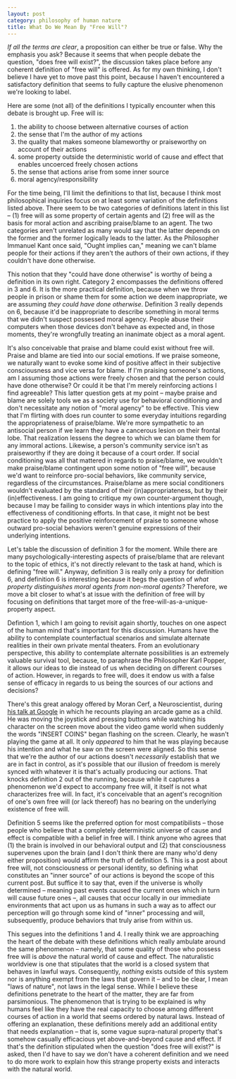 ```yaml
---
layout: post
category: philosophy of human nature
title: What Do We Mean By "Free Will"?
---
```

<i>If all the terms are clear</i>, a proposition can either be true or false. Why the emphasis you ask? Because it seems that when people debate the question, "does free will exist?", the discussion takes place before any coherent definition of "free will" is offered. As for my own thinking, I don't believe I have yet to move past this point, because I haven't encountered a satisfactory definition that seems to fully capture the elusive phenomenon we're looking to label.

Here are some (not all) of the definitions I typically encounter when this debate is brought up. Free will is:

1. the ability to choose between alternative courses of action
2. the sense that I'm the author of my actions
3. the quality that makes someone blameworthy or praiseworthy on account of their actions
4. some property outside the deterministic world of cause and effect that enables uncoerced freely chosen actions
5. the sense that actions arise from some inner source
6. moral agency/responsibility

For the time being, I'll limit the definitions to that list, because I think most philosophical inquiries focus on at least some variation of the definitions listed above. There seem to be two categories of definitions latent in this list – (1) free will as some property of certain agents and (2) free will as the basis for moral action and ascribing praise/blame to an agent. The two categories aren't unrelated as many would say that the latter depends on the former and the former logically leads to the latter. As the Philosopher Immanuel Kant once said, "Ought implies can," meaning we can't blame people for their actions if they aren't the authors of their own actions, if they couldn't have done otherwise.

This notion that they "could have done otherwise" is worthy of being a definition in its own right. Category 2 encompasses the definitions offered in 3 and 6. It is the more practical definition, because when we throw people in prison or shame them for some action we deem inappropriate, we are assuming <i> they could have done otherwise</i>. Definition 3 really depends on 6, because it'd be inappropriate to describe something in moral terms that we didn't suspect possessed moral agency. People abuse their computers when those devices don't behave as expected and, in those moments, they're wrongfully treating an inanimate object as a moral agent.

It's also conceivable that praise and blame could exist without free will. Praise and blame are tied into our social emotions. If we praise someone, we naturally want to evoke some kind of positive affect in their subjective consciousness and vice versa for blame. If I'm praising someone's actions, am I assuming those actions were freely chosen and that the person could have done otherwise? Or could it be that I'm merely reinforcing actions I find agreeable? This latter question gets at my point – maybe praise and blame are solely tools we as a society use for behavioral conditioning and don't necessitate any notion of "moral agency" to be effective. This view that I'm flirting with does run counter to some everyday intuitions regarding the appropriateness of praise/blame. We're more sympathetic to an antisocial person if we learn they have a cancerous lesion on their frontal lobe. That realization lessens the degree to which we can blame them for any immoral actions. Likewise, a person's community service isn't as praiseworthy if they are doing it because of a court order. If social conditioning was all that mattered in regards to praise/blame, we wouldn't make praise/blame contingent upon some notion of "free will", because we'd want to reinforce pro-social behaviors, like community service, regardless of the circumstances. Praise/blame as mere social conditioners wouldn't evaluated by the standard of their (in)appropriateness, but by their (in)effectiveness. I am going to critique my own counter-argument though, because I may be failing to consider ways in which intentions play into the effectiveness of conditioning efforts. In that case, it might not be best practice to apply the positive reinforcement of praise to someone whose outward pro-social behaviors weren't genuine expressions of their underlying intentions.

Let's table the discussion of definition 3 for the moment. While there are many psychologically-interesting aspects of praise/blame that are relevant to the topic of ethics, it's not directly relevant to the task at hand, which is defining "free will." Anyway, definition 3 is really only a proxy for definition 6, and definition 6 is interesting because it begs the question of <i>what property distinguishes moral agents from non-moral agents?</i> Therefore, we move a bit closer to what's at issue with the definition of free will by focusing on definitions that target more of the free-will-as-a-unique-property aspect.

Defintion 1, which I am going to revisit again shortly, touches on one aspect of the human mind that's important for this discussion. Humans have the ability to contemplate counterfactual scenarios and simulate alternate realities in their own private mental theaters. From an evolutionary perspective, this ability to contemplate alternate possibilities is an extremely valuable survival tool, because, to paraphrase the Philosopher Karl Popper, it allows our ideas to die instead of us when deciding on different courses of action. However, in regards to free will, does it endow us with a false sense of efficacy in regards to us being the sources of our actions and decisions?

There's this great analogy offered by Moran Cerf, a Neuroscientist, during <a href="https://talksat.withgoogle.com/talk/decoding-thoughts-and-dreams-using-in-brain-electrodes" target="#">his talk at Google</a> in which he recounts playing an arcade game as a child. He was moving the joystick and pressing buttons while watching his character on the screen move about the video game world when suddenly the words "INSERT COINS" began flashing on the screen. Clearly, he wasn't playing the game at all. It only <i>appeared</i> to him that he was playing because his intention and what he saw on the screen were aligned. So this sense that we're the author of our actions doesn't <i>necessarily</i> establish that we are in fact in control, as it's possible that our illusion of freedom is merely synced with whatever it is that's actually producing our actions. That knocks definition 2 out of the running, because while it captures a phenomenon we'd expect to accompany free will, it itself is not what characterizes free will. In fact, it's conceivable that an agent's recognition of one's own free will (or lack thereof) has no bearing on the underlying existence of free will.

Definition 5 seems like the preferred option for most compatibilists – those people who believe that a completely deterministic universe of cause and effect is compatible with a belief in free will. I think anyone who agrees that (1) the brain is involved in our behavioral output and (2) that consciousness supervenes upon the brain (and I don't think there are many who'd deny either proposition) would affirm the truth of definition 5. This is a post about free will, not consciousness or personal identity, so defining what constitutes an "inner source" of our actions is beyond the scope of this current post. But suffice it to say that, even if the universe is wholly determined – meaning past events caused the current ones which in turn will cause future ones –, all causes that occur locally in our immediate environments that act upon us as humans in such a way as to affect our perception will go through some kind of "inner" processing and will, subsequently, produce behaviors that truly arise from within us.

This segues into the definitions 1 and 4. I really think we are approaching the heart of the debate with these definitions which really ambulate around the same phenomenon – namely, that some quality of those who possess free will is <i>above</i> the natural world of cause and effect. The naturalistic worldview is one that stipulates that the world is a closed system that behaves in lawful ways. Consequently, <i>nothing</i> exists outside of this system nor is anything exempt from the laws that govern it – and to be clear, I mean "laws of nature", not laws in the legal sense. While I believe these definitions penetrate to the heart of the matter, they are far from parsimonious. The phenomenon that is trying to be explained is why humans feel like they have the real capacity to choose among different courses of action in a world that seems ordered by natural laws. Instead of offering an explanation, these definitions merely add an additional entity that needs explanation – that is, some vague supra-natural property that's somehow casually efficacious yet above-and-beyond cause and effect. If that's the definition stipulated when the question "does free will exist?" is asked, then I'd have to say we don't have a coherent definition and we need to do more work to explain how this strange property exists and interacts with the natural world.
